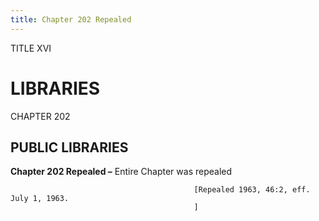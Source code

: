```yaml
---
title: Chapter 202 Repealed
---
```


TITLE XVI
                                             
LIBRARIES
==========

CHAPTER 202
                                             
PUBLIC LIBRARIES
----------------

**Chapter 202 Repealed –** Entire Chapter was repealed


                                             [Repealed 1963, 46:2, eff. July 1, 1963.
                                             ]
